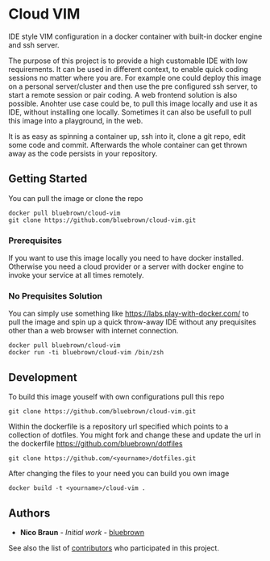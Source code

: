 # Cloud VIM

IDE style VIM configuration in a docker container with built-in docker engine and ssh server.

The purpose of this project is to provide a high customable IDE with low requirements. It can be used in different context, to enable quick coding sessions no matter where you are. 
For example one could deploy this image on a personal server/cluster and then use the pre configured ssh server, to start a remote session or pair coding. A web frontend solution is also possible.
Anohter use case could be, to pull this image locally and use it as IDE, without installing one locally.
Sometimes it can also be usefull to pull this image into a playground, in the web. 

It is as easy as spinning a container up, ssh into it, clone a git repo, edit some code and commit. Afterwards the whole container can get thrown away as the code persists in your repository.


## Getting Started
You can pull the image or clone the repo
```
docker pull bluebrown/cloud-vim
git clone https://github.com/bluebrown/cloud-vim.git
```

### Prerequisites

If you want to use this image locally you need to have docker installed. Otherwise you need a cloud provider or a server with docker engine to invoke your service at all times remotely.

### No Prequisites Solution 

You can simply use something like https://labs.play-with-docker.com/ to pull the image and spin up a quick throw-away IDE without any prequisites other than a web browser with internet connection.

```
docker pull bluebrown/cloud-vim
docker run -ti bluebrown/cloud-vim /bin/zsh
```

## Development
To build this image youself with own configurations pull this repo
```
git clone https://github.com/bluebrown/cloud-vim.git
```
Within the dockerfile is a repository url specified which points to a collection of dotfiles.
You might fork and change these and update the url in the dockerfile https://github.com/bluebrown/dotfiles

```
git clone https://github.com/<yourname>/dotfiles.git
```
After changing the files to your need you can build you own image
```
docker build -t <yourname>/cloud-vim .
```

## Authors

* **Nico Braun** - *Initial work* - [bluebrown](https://github.com/bluebrown)

See also the list of [contributors](https://github.com/your/project/contributors) who participated in this project.

